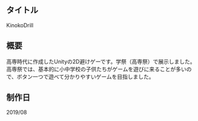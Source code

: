 ## タイトル
KinokoDrill

## 概要
高専時代に作成したUnityの2D避けゲーです。学祭（高専祭）で展示しました。
高専祭では、基本的に小中学校の子供たちがゲームを遊びに来ることが多いので、ボタン一つで遊べて分かりやすいゲームを目指しました。

## 制作日
2019/08

